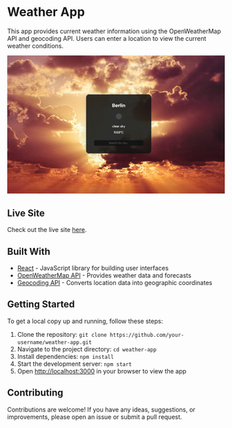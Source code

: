 # Weather App

This app provides current weather information using the OpenWeatherMap API and geocoding API. Users can enter a location to view the current weather conditions.

![Weather App Screenshot](./src/assets/screenshot.PNG)

## Live Site

Check out the live site [here](<insert live site link>).

## Built With

- [React](https://reactjs.org/) - JavaScript library for building user interfaces
- [OpenWeatherMap API](https://openweathermap.org/api) - Provides weather data and forecasts
- [Geocoding API](https://openweathermap.org/api/geocoding-api) - Converts location data into geographic coordinates

## Getting Started

To get a local copy up and running, follow these steps:

1. Clone the repository: `git clone https://github.com/your-username/weather-app.git`
2. Navigate to the project directory: `cd weather-app`
3. Install dependencies: `npm install`
4. Start the development server: `npm start`
5. Open [http://localhost:3000](http://localhost:3000) in your browser to view the app

## Contributing

Contributions are welcome! If you have any ideas, suggestions, or improvements, please open an issue or submit a pull request.
